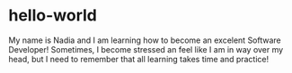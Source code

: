 # hello-world

My name is Nadia and I am learning how to become an excelent Software Developer!
Sometimes, I become stressed an feel like I am in way over my head, but I need to remember that all learning takes time and practice!
